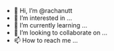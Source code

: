 - 👋 Hi, I’m @rachanutt
- 👀 I’m interested in ...
- 🌱 I’m currently learning ...
- 💞️ I’m looking to collaborate on ...
- 📫 How to reach me ...

<!---
rachanutt/rachanutt is a ✨ special ✨ repository because its `README.md` (this file) appears on your GitHub profile.
You can click the Preview link to take a look at your changes.
--->
